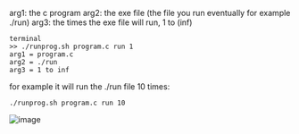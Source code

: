 arg1: the c program
arg2: the exe file (the file you run eventually for example ./run)
arg3: the times the exe file will run, 1 to (inf)

```
terminal
>> ./runprog.sh program.c run 1
arg1 = program.c
arg2 = ./run
arg3 = 1 to inf
```

for example it will run the ./run file 10 times:
```
./runprog.sh program.c run 10
```


![image](https://user-images.githubusercontent.com/42403145/137814191-b2c54016-5694-4732-924f-5ae9ce85f8d2.png)
